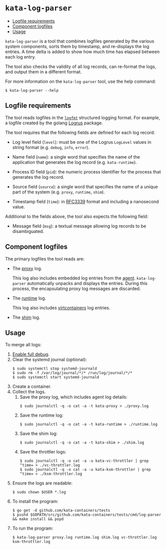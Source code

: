 # `kata-log-parser`

* [Logfile requirements](#logfile-requirements)
* [Component logfiles](#component-logfiles)
* [Usage](#usage)

`kata-log-parser` is a tool that combines logfiles generated by the various
system components, sorts them by timestamp, and re-displays the log entries. A
time delta is added to show how much time has elapsed between each log entry.

The tool also checks the validity of all log records, can re-format the logs,
and output them in a different format.

For more information on the `kata-log-parser` tool, use the help command:

```
$ kata-log-parser --help
```

## Logfile requirements

The tool reads logfiles in the [`logfmt`](https://brandur.org/logfmt) structured
logging format. For example, a logfile created by the golang
[Logrus](https://godoc.org/github.com/sirupsen/logrus) package.

The tool requires that the following fields are defined for each log record:

- Log level field (`level`): must be one of the Logrus `LogLevel` values
  in string format (e.g. `debug`, `info`, `error`).

- Name field (`name`): a single word that specifies the name of the
  application that generates the log record (e.g. `kata-runtime`).

- Process ID field (`pid`): the numeric process identifier for the process
  that generates the log record.

- Source field (`source`): a single word that specifies the name of a unique
  part of the system (e.g. `proxy`, `runtime`, `shim`).

- Timestamp field (`time`): in [RFC3339](https://tools.ietf.org/html/rfc3339)
  format and including a nanosecond value.

Additional to the fields above, the tool also expects the following field:

- Message field (`msg`): a textual message allowing log records to be
  disambiguated.

## Component logfiles

The primary logfiles the tool reads are:

- The [proxy](https://github.com/kata-containers/proxy) log.

  This log also includes embedded log entries from the
  [agent](https://github.com/kata-containers/agent). `kata-log-parser`
  automatically unpacks and displays the entries. During this process, the
  encapsulating proxy log messages are discarded.

- The [runtime](https://github.com/kata-containers/runtime) log.

  This log also includes
  [virtcontainers](https://github.com/containers/virtcontainers) log entries.

- The [shim](https://github.com/kata-containers/shim) log.

## Usage

To merge all logs:

1. [Enable full debug](https://github.com/kata-containers/documentation/blob/master/Developer-Guide.md#enable-full-debug).
1. Clear the systemd journal (optional):
   ```
   $ sudo systemctl stop systemd-journald
   $ sudo rm -f /var/log/journal/*/* /run/log/journal/*/*
   $ sudo systemctl start systemd-journald   
   ```
1. Create a container.
1. Collect the logs.
    1. Save the proxy log, which includes agent log details:
       ```
       $ sudo journalctl -q -o cat -a -t kata-proxy > ./proxy.log
       ```
    1. Save the runtime log:
       ```
       $ sudo journalctl -q -o cat -a -t kata-runtime > ./runtime.log
       ```
    1. Save the shim log:
       ```
       $ sudo journalctl -q -o cat -a -t kata-shim > ./shim.log
       ```
    1. Save the throttler logs:
       ```
       $ sudo journalctl -q -o cat -a -u kata-vc-throttler | grep ^time= > ./vc-throttler.log
       $ sudo journalctl -q -o cat -a -u kata-ksm-throttler | grep ^time= > ./ksm-throttler.log
       ```
1. Ensure the logs are readable:
   ```
   $ sudo chown $USER *.log
   ```
1. To install the program:
   ```
   $ go get -d github.com/kata-containers/tests
   $ pushd $GOPATH/src/github.com/kata-containers/tests/cmd/log-parser && make install && popd
   ```
1. To run the program:
   ```
   $ kata-log-parser proxy.log runtime.log shim.log vc-throttler.log ksm-throttler.log
   ```
